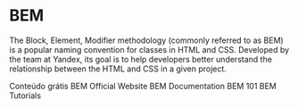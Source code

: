 # BEM

The Block, Element, Modifier methodology (commonly referred to as BEM) is a popular naming convention for classes in HTML and CSS. Developed by the team at Yandex, its goal is to help developers better understand the relationship between the HTML and CSS in a given project.

<ResourceGroupTitle>Conteúdo grátis</ResourceGroupTitle>
<BadgeLink colorScheme='blue' badgeText='Official Website' href='https://en.bem.info'>BEM Official Website</BadgeLink>
<BadgeLink colorScheme='blue' badgeText='Official Documentation' href='https://en.bem.info/methodology/quick-start'>BEM Documentation</BadgeLink>
<BadgeLink badgeText='Read' colorScheme='yellow' href='https://css-tricks.com/bem-101'>BEM 101</BadgeLink>
<BadgeLink colorScheme='yellow' badgeText='Read' href='https://en.bem.info/tutorials/'>BEM Tutorials</BadgeLink>
